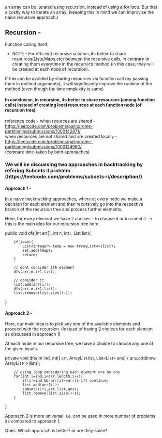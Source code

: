


an array can be iterated using recursion, instead of using a for loop. But that a costly way to iterate an array. (keeping this in mind we can improvise the naive recursive approach.)


<h2> Recursion - </h2>

Function calling itself.

* NOTE - For efficient recursive solution, its better to share resources(Lists,Maps,etc) between the recursive calls, in contrary to creating them everytime in the recurvice method (in this case, they will be created at each node of recursion).

If this can be avoided by sharing resources via function call (by passing them in method arguments), it will significantly improve the runtime of the method (even though the time omplexity is same)

<h4> In conclusion, in recursion, its better to share resources (among function calls) instead of creating local resources at each function node (of recursion tree) </h4>

reference code - 
when reources are shared - https://leetcode.com/problems/palindrome-partitioning/submissions/1000142871/       
when resources are not shared and are created locally - https://leetcode.com/problems/palindrome-partitioning/submissions/1000124962/
<br>(compare time-taken by both approaches)       



<h3> We will be discussing two approaches in backtracking by refering  Subsets II problem  (https://leetcode.com/problems/subsets-ii/description/) </h3>


<h4> Approach 1 - </h4>

In a naive backtracking approaches, where at every node we make a decision for each element and then recursively go into the respective branch of the recursion tree and process further elements.

Here, for every element we have 2 choices - to choose it or to ommit it    --> this is the main idea for our recursion tree here


public void dfs(int arr[], int n, int i, List<Integer> list){

        if(i==n){
            List<Integer> temp = new ArrayList<>(list);
            set.add(temp);
            return;
        }

        // dont consider ith element        
        dfs(arr,n,i+1,list);

        // consider it
        list.add(arr[i]);
        dfs(arr,n,i+1,list);
        list.remove(list.size()-1);        

}




<h4> Approach 2 - </h4>

Here, our main idea is to pick any one of the available elements and proceed with the recursion. (Instead of having 2 choices for each element as discussed in approach 1)


At each node in our recursive tree, we have a choice to choose any one of the given inputs.  

private void dfs(int ind, int[] arr, ArrayList<Integer> list, List<List<Integer>> ans) {
        ans.add(new ArrayList<>(list));
        
        // using loop considering each element one by one
        for(int i=ind;i<arr.length;i++){
            if(i!=ind && arr[i]==arr[i-1]) continue;
            list.add(arr[i]);
            subset2(i+1,arr,list,ans);
            list.remove(list.size()-1);
        }
}



Approach 2 is more universal. i.e. can be used in more number of problems as compared to approach 1.

Ques. Which approach is better? or are they same?